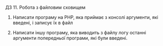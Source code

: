 ДЗ 11. Робота з файловим сховищем

1. Написати програму на PHP, яка приймає з консолі аргументи, які введені, і записує їх в файл

2. Написати іншу програму, яка виводить з файлу логу останні аргументи попередньої програми, які були введені.